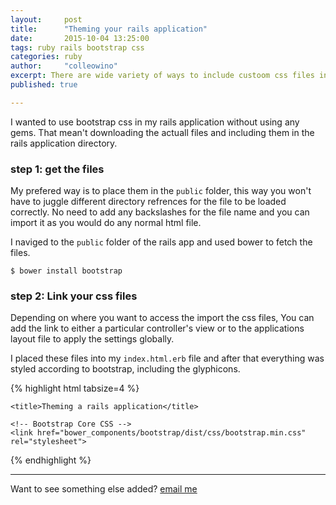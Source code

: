 ```yaml
---
layout:     post
title:      "Theming your rails application"
date:       2015-10-04 13:25:00
tags: ruby rails bootstrap css 
categories: ruby
author:     "colleowino"
excerpt: There are wide variety of ways to include custoom css files into your bootsrap application, preferably including them in the 'public' folder 
published: true

---
```


I wanted to use bootstrap css in my rails application without using any gems. 
That mean't downloading the actuall files and including them in the rails application directory. 

### step 1: get the files
My prefered way is to place them in the `public` folder, this way you won't have to juggle different directory refrences for the file to be loaded correctly. No need to add any backslashes for the file name and you can import it as you would do any normal html file.

I naviged to the `public` folder of the rails app and used bower to fetch the files.

`$ bower install bootstrap`

### step 2: Link your css files
Depending on where you want to access the import the css files, You can add the link to either a particular controller's view or to the applications layout file to apply the settings globally.

I placed these files into my `index.html.erb` file and after that everything was styled according to bootstrap, including the glyphicons.

{% highlight html tabsize=4 %}

<!DOCTYPE html>
<html lang="en">
<head>
    <meta charset="utf-8">
    <meta http-equiv="X-UA-Compatible" content="IE=edge">
    <meta name="viewport" content="width=device-width, initial-scale=1">
    <meta name="description" content="">
    <meta name="author" content="">

    <title>Theming a rails application</title>

    <!-- Bootstrap Core CSS -->
    <link href="bower_components/bootstrap/dist/css/bootstrap.min.css" rel="stylesheet">

</head>
{% endhighlight %}

-----

Want to see something else added? <a href="mailto:colleowino@gmail.com?Subject=Hello">email me</a>


